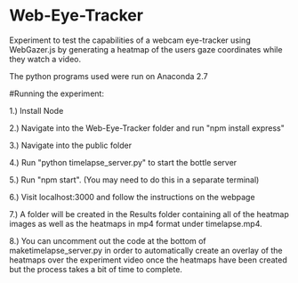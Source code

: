 # Web-Eye-Tracker
Experiment to test the capabilities of a webcam eye-tracker using WebGazer.js by generating a heatmap of the users gaze coordinates while they watch a video.

The python programs used were run on Anaconda 2.7

#Running the experiment:

1.) Install Node

2.) Navigate into the Web-Eye-Tracker folder and run "npm install express"

3.) Navigate into the public folder

4.) Run "python timelapse_server.py" to start the bottle server

5.) Run "npm start". (You may need to do this in a separate terminal)

6.) Visit localhost:3000 and follow the instructions on the webpage

7.) A folder will be created in the Results folder containing all of the heatmap images as well as the heatmaps in mp4 format under timelapse.mp4.

8.) You can uncomment out the code at the bottom of maketimelapse_server.py in order to automatically create an overlay of the heatmaps over the experiment video once the heatmaps have been created but the process takes a bit of time to complete.
